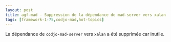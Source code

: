 ```yaml
---
layout: post
title: agf-mad - Suppression de la dépendance de mad-server vers xalan
tags: [framework-1-75,codjo-mad,hot-topics]
---
```

La dépendance de ```codjo-mad-server``` vers ```xalan``` a été supprimée car inutile.
